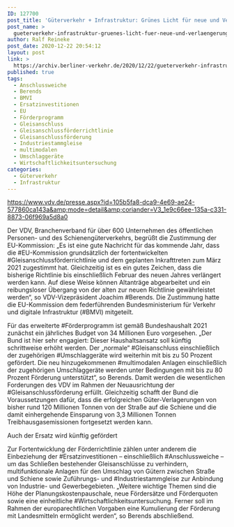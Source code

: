 ```yaml
---
ID: 127700
post_title: 'Güterverkehr + Infrastruktur: Grünes Licht für neue und Verlängerung der bisherigen Gleisanschlussförderrichtlinie Branchenverband begrüßt Zustimmung der EU-Kommission, aus VDV'
post_name: >
  gueterverkehr-infrastruktur-gruenes-licht-fuer-neue-und-verlaengerung-der-bisherigen-gleisanschlussfoerderrichtlinie-branchenverband-begruesst-zustimmung-der-eu-kommission-aus-vdv
author: Ralf Reineke
post_date: 2020-12-22 20:54:12
layout: post
link: >
  https://archiv.berliner-verkehr.de/2020/12/22/gueterverkehr-infrastruktur-gruenes-licht-fuer-neue-und-verlaengerung-der-bisherigen-gleisanschlussfoerderrichtlinie-branchenverband-begruesst-zustimmung-der-eu-kommission-aus-vdv/
published: true
tags:
  - Anschlussweiche
  - Berends
  - BMVI
  - Ersatzinvestitionen
  - EU
  - Förderprogramm
  - Gleisanschluss
  - Gleisanschlussförderrichtlinie
  - Gleisanschlussförderung
  - Industriestammgleise
  - multimodalen
  - Umschlaggeräte
  - Wirtschaftlichkeitsuntersuchung
categories:
  - Güterverkehr
  - Infrastruktur
---
```

https://www.vdv.de/presse.aspx?id=105b5fa8-dca9-4e69-ae24-577860ca143a&amp;mode=detail&amp;coriander=V3_1e9c66ee-135a-c331-8873-06f969a5d8a0

Der VDV, Branchenverband für über 600 Unternehmen des öffentlichen Personen- und des Schienengüterverkehrs, begrüßt die Zustimmung der EU-Kommission: „Es ist eine gute Nachricht für das kommende Jahr, dass die #EU-Kommission grundsätzlich der fortentwickelten #Gleisanschlussförderrichtlinie und dem geplanten Inkrafttreten zum März 2021 zugestimmt hat. Gleichzeitig ist es ein gutes Zeichen, dass die bisherige Richtlinie bis einschließlich Februar des neuen Jahres verlängert werden kann. Auf diese Weise können Altanträge abgearbeitet und ein reibungsloser Übergang von der alten zur neuen Richtlinie gewährleistet werden“, so VDV-Vizepräsident Joachim #Berends. Die Zustimmung hatte die EU-Kommission dem federführenden Bundesministerium für Verkehr und digitale Infrastruktur (#BMVI) mitgeteilt.

Für das erweiterte #Förderprogramm ist gemäß Bundeshaushalt 2021 zunächst ein jährliches Budget von 34 Millionen Euro vorgesehen. „Der Bund ist hier sehr engagiert: Dieser Haushaltsansatz soll künftig schrittweise erhöht werden. Der „normale“ #Gleisanschluss einschließlich der zugehörigen #Umschlaggeräte wird weiterhin mit bis zu 50 Prozent gefördert. Die neu hinzugekommenen #multimodalen Anlagen einschließlich der zugehörigen Umschlaggeräte werden unter Bedingungen mit bis zu 80 Prozent Förderung unterstützt“, so Berends. Damit werden die wesentlichen Forderungen des VDV im Rahmen der Neuausrichtung der #Gleisanschlussförderung erfüllt. Gleichzeitig schafft der Bund die Voraussetzungen dafür, dass die erfolgreichen Güter-Verlagerungen von bisher rund 120 Millionen Tonnen von der Straße auf die Schiene und die damit einhergehende Einsparung von 3,3 Millionen Tonnen Treibhausgasemissionen fortgesetzt werden kann.

Auch der Ersatz wird künftig gefördert

Zur Fortentwicklung der Förderrichtlinie zählen unter anderem die Einbeziehung der #Ersatzinvestitionen – einschließlich #Anschlussweiche – um das Schließen bestehender Gleisanschlüsse zu verhindern, multifunktionale Anlagen für den Umschlag von Gütern zwischen Straße und Schiene sowie Zuführungs- und #Industriestammgleise zur Anbindung von Industrie- und Gewerbegebieten. „Weitere wichtige Themen sind die Höhe der Planungskostenpauschale, neue Fördersätze und Förderquoten sowie eine einheitliche #Wirtschaftlichkeitsuntersuchung. Ferner soll im Rahmen der europarechtlichen Vorgaben eine Kumulierung der Förderung mit Landesmitteln ermöglicht werden“, so Berends abschließend.